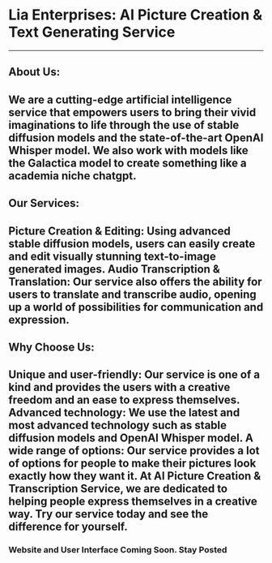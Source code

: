 # Lia Enterprises: AI Picture Creation & Text Generating Service 
---
## About Us:
We are a cutting-edge artificial intelligence service that empowers users to bring their vivid imaginations to life through the use of stable diffusion models and the state-of-the-art OpenAI Whisper model. We also work with models like the Galactica model to create something like a academia niche chatgpt.
---
## Our Services:

Picture Creation & Editing: Using advanced stable diffusion models, users can easily create and edit visually stunning text-to-image generated images.
Audio Transcription & Translation: Our service also offers the ability for users to translate and transcribe audio, opening up a world of possibilities for communication and expression.
---
## Why Choose Us:

Unique and user-friendly: Our service is one of a kind and provides the users with a creative freedom and an ease to express themselves.
Advanced technology: We use the latest and most advanced technology such as stable diffusion models and OpenAI Whisper model.
A wide range of options: Our service provides a lot of options for people to make their pictures look exactly how they want it.
At AI Picture Creation & Transcription Service, we are dedicated to helping people express themselves in a creative way. Try our service today and see the difference for yourself.
---
### Website and User Interface Coming Soon. Stay Posted
